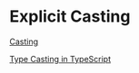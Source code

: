 # Explicit Casting

[Casting](https://www.w3schools.com/typescript/typescript_casting.php)

[Type Casting in TypeScript](https://www.codingninjas.com/codestudio/library/type-casting-in-typescript)

